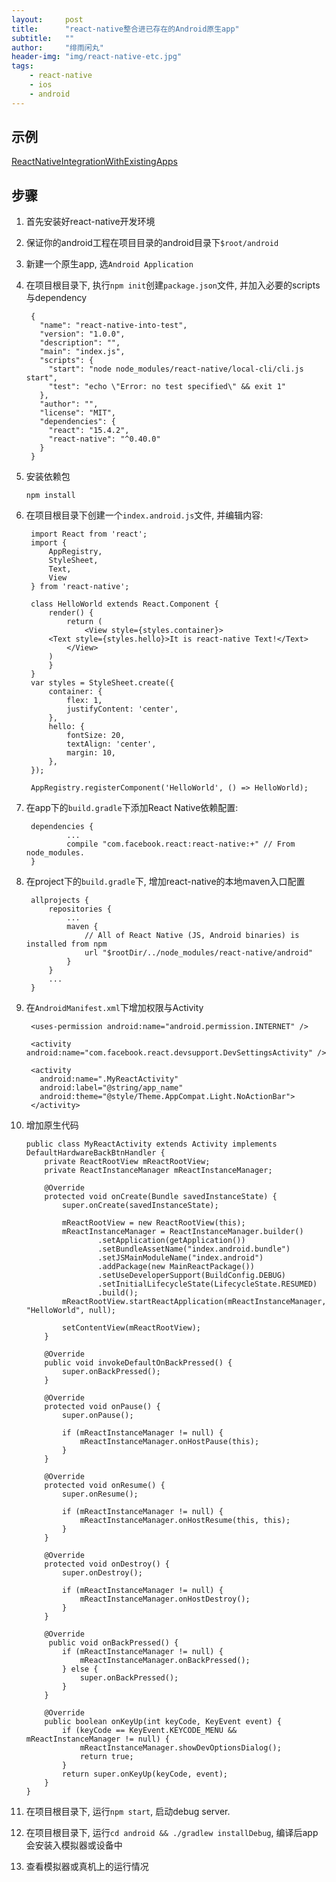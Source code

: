 ```yaml
---
layout:     post
title:      "react-native整合进已存在的Android原生app"
subtitle:   ""
author:     "绯雨闲丸"
header-img: "img/react-native-etc.jpg"
tags:
    - react-native
    - ios
    - android
---
```


>

## 示例

[ReactNativeIntegrationWithExistingApps][1]

## 步骤
1. 首先安装好react-native开发环境

2. 保证你的android工程在项目目录的android目录下`$root/android`

3. 新建一个原生app, 选`Android Application`

4. 在项目根目录下, 执行`npm init`创建`package.json`文件, 并加入必要的scripts与dependency


        {
          "name": "react-native-into-test",
          "version": "1.0.0",
          "description": "",
          "main": "index.js",
          "scripts": {
            "start": "node node_modules/react-native/local-cli/cli.js start",
            "test": "echo \"Error: no test specified\" && exit 1"
          },
          "author": "",
          "license": "MIT",
          "dependencies": {
            "react": "15.4.2",
            "react-native": "^0.40.0"
          }
        }


5. 安装依赖包

    `npm install`

6. 在项目根目录下创建一个`index.android.js`文件, 并编辑内容:


        import React from 'react';
        import {
            AppRegistry,
            StyleSheet,
            Text,
            View
        } from 'react-native';

        class HelloWorld extends React.Component {
            render() {
                return (
                    <View style={styles.container}>
            <Text style={styles.hello}>It is react-native Text!</Text>
                </View>
            )
            }
        }
        var styles = StyleSheet.create({
            container: {
                flex: 1,
                justifyContent: 'center',
            },
            hello: {
                fontSize: 20,
                textAlign: 'center',
                margin: 10,
            },
        });

        AppRegistry.registerComponent('HelloWorld', () => HelloWorld);


7. 在app下的`build.gradle`下添加React Native依赖配置:


        dependencies {
                ...
                compile "com.facebook.react:react-native:+" // From node_modules.
        }


8. 在project下的`build.gradle`下, 增加react-native的本地maven入口配置


        allprojects {
            repositories {
                ...
                maven {
                    // All of React Native (JS, Android binaries) is installed from npm
                    url "$rootDir/../node_modules/react-native/android"
                }
            }
            ...
        }


9. 在`AndroidManifest.xml`下增加权限与Activity


        <uses-permission android:name="android.permission.INTERNET" />

        <activity android:name="com.facebook.react.devsupport.DevSettingsActivity" />

        <activity
          android:name=".MyReactActivity"
          android:label="@string/app_name"
          android:theme="@style/Theme.AppCompat.Light.NoActionBar">
        </activity>


10. 增加原生代码


        public class MyReactActivity extends Activity implements DefaultHardwareBackBtnHandler {
            private ReactRootView mReactRootView;
            private ReactInstanceManager mReactInstanceManager;

            @Override
            protected void onCreate(Bundle savedInstanceState) {
                super.onCreate(savedInstanceState);

                mReactRootView = new ReactRootView(this);
                mReactInstanceManager = ReactInstanceManager.builder()
                        .setApplication(getApplication())
                        .setBundleAssetName("index.android.bundle")
                        .setJSMainModuleName("index.android")
                        .addPackage(new MainReactPackage())
                        .setUseDeveloperSupport(BuildConfig.DEBUG)
                        .setInitialLifecycleState(LifecycleState.RESUMED)
                        .build();
                mReactRootView.startReactApplication(mReactInstanceManager, "HelloWorld", null);

                setContentView(mReactRootView);
            }

            @Override
            public void invokeDefaultOnBackPressed() {
                super.onBackPressed();
            }

            @Override
            protected void onPause() {
                super.onPause();

                if (mReactInstanceManager != null) {
                    mReactInstanceManager.onHostPause(this);
                }
            }

            @Override
            protected void onResume() {
                super.onResume();

                if (mReactInstanceManager != null) {
                    mReactInstanceManager.onHostResume(this, this);
                }
            }

            @Override
            protected void onDestroy() {
                super.onDestroy();

                if (mReactInstanceManager != null) {
                    mReactInstanceManager.onHostDestroy();
                }
            }

            @Override
             public void onBackPressed() {
                if (mReactInstanceManager != null) {
                    mReactInstanceManager.onBackPressed();
                } else {
                    super.onBackPressed();
                }
            }

            @Override
            public boolean onKeyUp(int keyCode, KeyEvent event) {
                if (keyCode == KeyEvent.KEYCODE_MENU && mReactInstanceManager != null) {
                    mReactInstanceManager.showDevOptionsDialog();
                    return true;
                }
                return super.onKeyUp(keyCode, event);
            }
        }


11. 在项目根目录下, 运行`npm start`, 启动debug server.

12. 在项目根目录下, 运行`cd android && ./gradlew installDebug`, 编译后app会安装入模拟器或设备中

13. 查看模拟器或真机上的运行情况


[1]: https://github.com/cyqresig/ReactNativeIntegrationWithExistingApps









